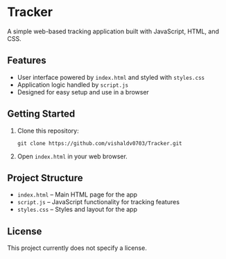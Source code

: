 

# Tracker

A simple web-based tracking application built with JavaScript, HTML, and CSS.

## Features

- User interface powered by `index.html` and styled with `styles.css`
- Application logic handled by `script.js`
- Designed for easy setup and use in a browser

## Getting Started

1. Clone this repository:
   ```
   git clone https://github.com/vishaldv0703/Tracker.git
   ```
2. Open `index.html` in your web browser.

## Project Structure

- `index.html` – Main HTML page for the app
- `script.js` – JavaScript functionality for tracking features
- `styles.css` – Styles and layout for the app

## License

This project currently does not specify a license.

